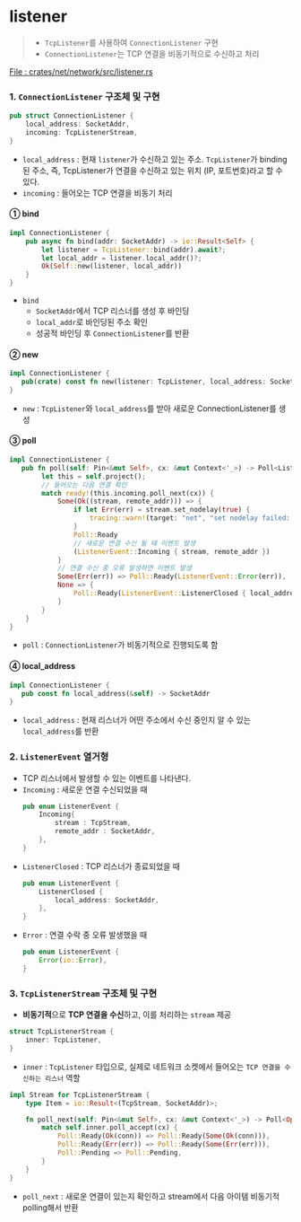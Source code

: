 # listener
> - `TcpListener`를 사용하여 `ConnectionListener` 구현  
> - `ConnectionListener`는 TCP 연결을 비동기적으로 수신하고 처리   

[File : crates/net/network/src/listener.rs](https://github.com/paradigmxyz/reth/blob/main/crates/net/network/src/listener.rs)

### 1. `ConnectionListener` 구조체 및 구현

```Rust
pub struct ConnectionListener {
    local_address: SocketAddr,
    incoming: TcpListenerStream,
}
```
- `local_address` : 현재 `listener`가 수신하고 있는 주소.  `TcpListener`가 binding된 주소, 즉, TcpListener가 연결을 수신하고 있는 위치 (IP, 포트번호)라고 할 수 있다. 
- `incoming` : 들어오는 TCP 연결을 비동기 처리 

#### ① bind
```Rust
impl ConnectionListener {
    pub async fn bind(addr: SocketAddr) -> io::Result<Self> {
        let listener = TcpListener::bind(addr).await?;
        let local_addr = listener.local_addr()?;
        Ok(Self::new(listener, local_addr))
    }
}
```
- `bind`
    - `SocketAddr`에서 TCP 리스너를 생성 후 바인딩 
    - `local_addr`로 바인딩된 주소 확인
    - 성공적 바인딩 후 `ConnectionListener`를 반환

#### ② new
```Rust
impl ConnectionListener {
   pub(crate) const fn new(listener: TcpListener, local_address: SocketAddr) -> Self
}
```
- `new` : `TcpListener`와 `local_address`를 받아 새로운 ConnectionListener를 생성

#### ③ poll
```Rust
impl ConnectionListener {
   pub fn poll(self: Pin<&mut Self>, cx: &mut Context<'_>) -> Poll<ListenerEvent> {
        let this = self.project();
        // 들어오는 다음 연결 확인 
        match ready!(this.incoming.poll_next(cx)) {
            Some(Ok((stream, remote_addr))) => {
                if let Err(err) = stream.set_nodelay(true) {
                    tracing::warn!(target: "net", "set nodelay failed: {:?}", err);
                }
                Poll::Ready
                // 새로운 연결 수신 될 떄 이벤트 발생 
                (ListenerEvent::Incoming { stream, remote_addr })
            }
            // 연결 수신 중 오류 발생하면 이벤트 발생 
            Some(Err(err)) => Poll::Ready(ListenerEvent::Error(err)),
            None => {
                Poll::Ready(ListenerEvent::ListenerClosed { local_address: *this.local_address })
            }
        }
    }
}
```
- `poll` : `ConnectionListener`가 비동기적으로 진행되도록 함

#### ④ local_address
```Rust
impl ConnectionListener {
   pub const fn local_address(&self) -> SocketAddr
}
```
- `local_address` : 현재 리스너가 어떤 주소에서 수신 중인지 알 수 있는 `local_address`를 반환

### 2. `ListenerEvent` 열거형 
- TCP 리스너에서 발생할 수 있는 이벤트를 나타낸다.
- `Incoming` : 새로운 연결 수신되었을 때
    ```Rust
    pub enum ListenerEvent {
        Incoming{
            stream : TcpStream,
            remote_addr : SocketAddr,
        },
    }
    ```
- `ListenerClosed` : TCP 리스너가 종료되었을 때  
    ```Rust
    pub enum ListenerEvent {
        ListenerClosed {
            local_address: SocketAddr,
        },
    }
    ```
- `Error` : 연결 수락 중 오류 발생했을 때  
    ```Rust
    pub enum ListenerEvent {
        Error(io::Error),
    }
    ```
### 3. `TcpListenerStream` 구조체 및 구현 
- **비동기적**으로 **TCP 연결을 수신**하고, 이를 처리하는 `stream` 제공 
```Rust
struct TcpListenerStream {
    inner: TcpListener,
}
```
- `inner` : `TcpListener` 타입으로, 실제로 네트워크 소켓에서 들어오는 `TCP 연결을 수신하는 리스너` 역할

```Rust
impl Stream for TcpListenerStream {
    type Item = io::Result<(TcpStream, SocketAddr)>;

    fn poll_next(self: Pin<&mut Self>, cx: &mut Context<'_>) -> Poll<Option<Self::Item>> {
        match self.inner.poll_accept(cx) {
            Poll::Ready(Ok(conn)) => Poll::Ready(Some(Ok(conn))),
            Poll::Ready(Err(err)) => Poll::Ready(Some(Err(err))),
            Poll::Pending => Poll::Pending,
        }
    }
}
```
- `poll_next` : 새로운 연결이 있는지 확인하고 stream에서 다음 아이템 비동기적 polling해서 반환